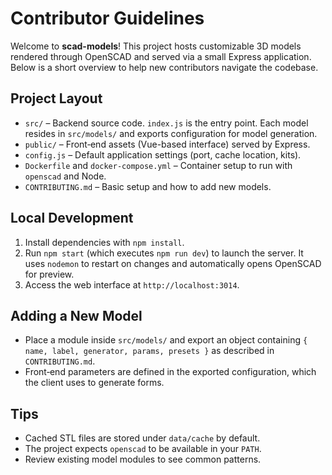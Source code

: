# Contributor Guidelines

Welcome to **scad-models**! This project hosts customizable 3D models
rendered through OpenSCAD and served via a small Express application.
Below is a short overview to help new contributors navigate the codebase.

## Project Layout
- `src/` – Backend source code. `index.js` is the entry point. Each model
  resides in `src/models/` and exports configuration for model generation.
- `public/` – Front‑end assets (Vue-based interface) served by Express.
- `config.js` – Default application settings (port, cache location, kits).
- `Dockerfile` and `docker-compose.yml` – Container setup to run with
  `openscad` and Node.
- `CONTRIBUTING.md` – Basic setup and how to add new models.

## Local Development
1. Install dependencies with `npm install`.
2. Run `npm start` (which executes `npm run dev`) to launch the server.
   It uses `nodemon` to restart on changes and automatically opens OpenSCAD
   for preview.
3. Access the web interface at `http://localhost:3014`.

## Adding a New Model
- Place a module inside `src/models/` and export an object containing
  `{ name, label, generator, params, presets }` as described in
  `CONTRIBUTING.md`.
- Front‑end parameters are defined in the exported configuration, which the
  client uses to generate forms.

## Tips
- Cached STL files are stored under `data/cache` by default.
- The project expects `openscad` to be available in your `PATH`.
- Review existing model modules to see common patterns.

